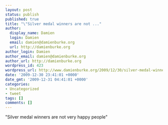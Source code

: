 ```yaml
---
layout: post
status: publish
published: true
title: "\"Silver medal winners are not ..."
author:
  display_name: Damien
  login: Damien
  email: damien@damienburke.org
  url: http://damienburke.org
author_login: Damien
author_email: damien@damienburke.org
author_url: http://damienburke.org
wordpress_id: 423
wordpress_url: http://www.damienburke.org/2009/12/30/silver-medal-winners-are-not-2/
date: '2009-12-30 23:41:01 +0000'
date_gmt: '2009-12-31 04:41:01 +0000'
categories:
- Uncategorized
- tweet
tags: []
comments: []
---
```

<p>"Silver medal winners are not very happy people"</p>
